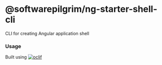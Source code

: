@softwarepilgrim/ng-starter-shell-cli
=====================================

CLI for creating Angular application shell

### Usage

Built using
[![oclif](https://img.shields.io/badge/cli-oclif-brightgreen.svg)](https://oclif.io)

